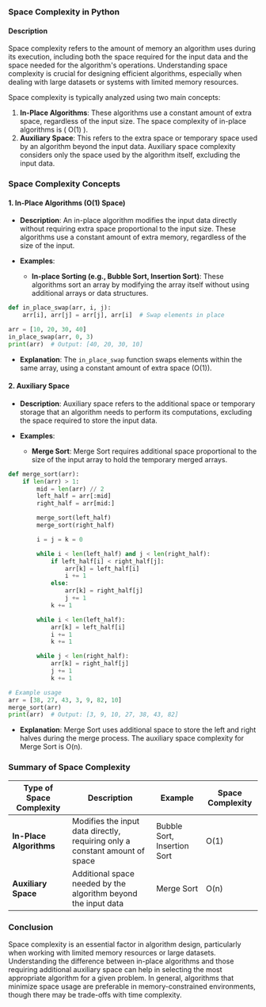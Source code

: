 ### **Space Complexity in Python**

#### **Description**
Space complexity refers to the amount of memory an algorithm uses during its execution, including both the space required for the input data and the space needed for the algorithm's operations. Understanding space complexity is crucial for designing efficient algorithms, especially when dealing with large datasets or systems with limited memory resources.

Space complexity is typically analyzed using two main concepts:
1. **In-Place Algorithms**: These algorithms use a constant amount of extra space, regardless of the input size. The space complexity of in-place algorithms is \( O(1) \).
2. **Auxiliary Space**: This refers to the extra space or temporary space used by an algorithm beyond the input data. Auxiliary space complexity considers only the space used by the algorithm itself, excluding the input data.

### **Space Complexity Concepts**

#### **1. In-Place Algorithms (O(1) Space)**
- **Description**: An in-place algorithm modifies the input data directly without requiring extra space proportional to the input size. These algorithms use a constant amount of extra memory, regardless of the size of the input.

- **Examples**: 
  - **In-place Sorting (e.g., Bubble Sort, Insertion Sort)**: These algorithms sort an array by modifying the array itself without using additional arrays or data structures.

```python
def in_place_swap(arr, i, j):
    arr[i], arr[j] = arr[j], arr[i]  # Swap elements in place

arr = [10, 20, 30, 40]
in_place_swap(arr, 0, 3)
print(arr)  # Output: [40, 20, 30, 10]
```

- **Explanation**: The `in_place_swap` function swaps elements within the same array, using a constant amount of extra space (O(1)).

#### **2. Auxiliary Space**
- **Description**: Auxiliary space refers to the additional space or temporary storage that an algorithm needs to perform its computations, excluding the space required to store the input data.

- **Examples**:
  - **Merge Sort**: Merge Sort requires additional space proportional to the size of the input array to hold the temporary merged arrays.

```python
def merge_sort(arr):
    if len(arr) > 1:
        mid = len(arr) // 2
        left_half = arr[:mid]
        right_half = arr[mid:]

        merge_sort(left_half)
        merge_sort(right_half)

        i = j = k = 0

        while i < len(left_half) and j < len(right_half):
            if left_half[i] < right_half[j]:
                arr[k] = left_half[i]
                i += 1
            else:
                arr[k] = right_half[j]
                j += 1
            k += 1

        while i < len(left_half):
            arr[k] = left_half[i]
            i += 1
            k += 1

        while j < len(right_half):
            arr[k] = right_half[j]
            j += 1
            k += 1

# Example usage
arr = [38, 27, 43, 3, 9, 82, 10]
merge_sort(arr)
print(arr)  # Output: [3, 9, 10, 27, 38, 43, 82]
```

- **Explanation**: Merge Sort uses additional space to store the left and right halves during the merge process. The auxiliary space complexity for Merge Sort is O(n).

### **Summary of Space Complexity**

| Type of Space Complexity | Description                                                                 | Example                      | Space Complexity |
|--------------------------|-----------------------------------------------------------------------------|------------------------------|------------------|
| **In-Place Algorithms**  | Modifies the input data directly, requiring only a constant amount of space | Bubble Sort, Insertion Sort  | O(1)             |
| **Auxiliary Space**      | Additional space needed by the algorithm beyond the input data              | Merge Sort                   | O(n)             |

### **Conclusion**
Space complexity is an essential factor in algorithm design, particularly when working with limited memory resources or large datasets. Understanding the difference between in-place algorithms and those requiring additional auxiliary space can help in selecting the most appropriate algorithm for a given problem. In general, algorithms that minimize space usage are preferable in memory-constrained environments, though there may be trade-offs with time complexity.
